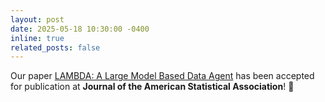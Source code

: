 ```yaml
---
layout: post
date: 2025-05-18 10:30:00 -0400
inline: true
related_posts: false
---
```


Our paper [LAMBDA: A Large Model Based Data Agent](https://arxiv.org/pdf/2407.17535) has been accepted for publication at **Journal of the American Statistical Association**! :tada: 
